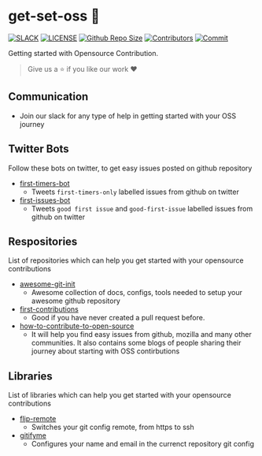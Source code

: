 # get-set-oss :running:

 [![SLACK](https://img.shields.io/badge/join-slack-blue.svg)](https://join.slack.com/t/opensource-in/shared_invite/enQtNTIyNzMxMTYwNjQ1LTEyZmI4ZjFhOGI0ZDdiNmZiY2IyNTlhNTUwOTE4YjA5YzNiZWU5NTRhMzk1NWYxMzA2YmU5NGQ1ZTA3NjEyN2Y)
 [![LICENSE](https://img.shields.io/github/license/arshadkazmi42/get-set-oss.svg)](https://github.com/arshadkazmi42/get-set-oss/LICENSE)
 [![Github Repo Size](https://img.shields.io/github/repo-size/arshadkazmi42/get-set-oss.svg)](https://github.com/arshadkazmi42/get-set-oss)
[![Contributors](https://img.shields.io/github/contributors/arshadkazmi42/get-set-oss.svg)](https://github.com/arshadkazmi42/get-set-oss/graphs/contributors)
[![Commit](https://img.shields.io/github/last-commit/arshadkazmi42/get-set-oss.svg)](https://github.com/arshadkazmi42/get-set-oss/commits/master)

Getting started with Opensource Contribution.

> Give us a :star: if you like our work :heart:

## Communication

- Join our slack for any type of help in getting started with your OSS journey

## Twitter Bots

Follow these bots on twitter, to get easy issues posted on github repository

- [first-timers-bot](https://twitter.com/first_tmrs_only)
  - Tweets `first-timers-only` labelled issues from github on twitter
- [first-issues-bot](https://twitter.com/first_issues)
  - Tweets `good first issue` and `good-first-issue` labelled issues from github on twitter

## Respositories 

List of repositories which can help you get started with your opensource contributions

- [awesome-git-init](https://github.com/arshadkazmi42/awesome-github-init)
  - Awesome collection of docs, configs, tools needed to setup your awesome github repository
- [first-contributions](https://github.com/firstcontributions/first-contributions)
  - Good if you have never created a pull request before.
- [how-to-contribute-to-open-source](https://github.com/freeCodeCamp/how-to-contribute-to-open-source)
  - It will help you find easy issues from github, mozilla and many other communities. It also contains some blogs of people sharing their 
journey about starting with OSS contirbutions

## Libraries

List of libraries which can help you get started with your opensource contributions

- [flip-remote](https://github.com/arshadkazmi42/flip-remote)
  - Switches your git config remote, from https to ssh
 - [gitifyme](https://github.com/arshadkazmi42/gitifyme)
   - Configures your name and email in the currenct repository git config
